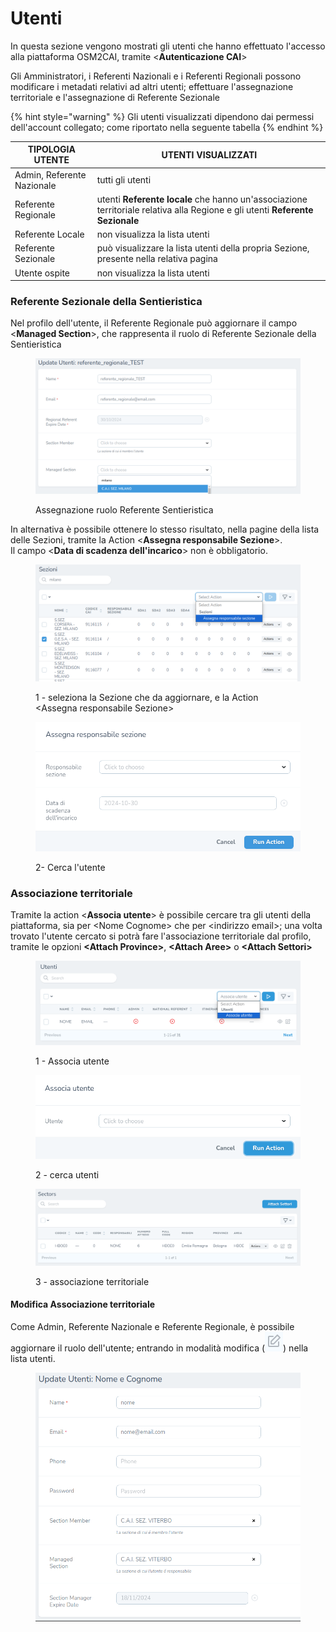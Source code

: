 # Utenti

In questa sezione vengono mostrati gli utenti che hanno effettuato l'accesso alla piattaforma OSM2CAI, tramite <**Autenticazione CAI**>

Gli Amministratori, i Referenti Nazionali e i Referenti Regionali possono modificare i metadati relativi ad altri utenti; effettuare l'assegnazione territoriale e l'assegnazione di Referente Sezionale

{% hint style="warning" %}
Gli utenti visualizzati dipendono dai permessi dell'account collegato; come riportato nella seguente tabella
{% endhint %}

| TIPOLOGIA UTENTE           | UTENTI VISUALIZZATI                                                                                                           |
| -------------------------- | ----------------------------------------------------------------------------------------------------------------------------- |
| Admin, Referente Nazionale | tutti gli utenti                                                                                                              |
| Referente Regionale        | utenti **Referente locale** che hanno un'associazione territoriale relativa alla Regione e gli utenti **Referente Sezionale** |
| Referente Locale           | non visualizza la lista utenti                                                                                                |
| Referente Sezionale        | può visualizzare la lista utenti della propria Sezione, presente nella relativa pagina                                        |
| Utente ospite              | non visualizza la lista utenti                                                                                                |

### Referente Sezionale della Sentieristica

Nel profilo dell'utente, il Referente Regionale può aggiornare il campo <**Managed Section**>, che rappresenta il ruolo di Referente Sezionale della Sentieristica

<figure><img src="../../.gitbook/assets/image (122).png" alt=""><figcaption><p>Assegnazione ruolo Referente Sentieristica</p></figcaption></figure>

In alternativa è possibile ottenere lo stesso risultato, nella pagine della lista delle Sezioni, tramite la Action <**Assegna responsabile Sezione**>.\
Il campo <**Data di scadenza dell'incarico**> non è obbligatorio.

<figure><img src="../../.gitbook/assets/image (123).png" alt=""><figcaption><p>1 - seleziona la Sezione che da aggiornare, e la Action &#x3C;Assegna responsabile Sezione></p></figcaption></figure>

<figure><img src="../../.gitbook/assets/image (124).png" alt=""><figcaption><p>2- Cerca l'utente</p></figcaption></figure>

### Associazione territoriale

Tramite la action <**Associa utente**> è possibile cercare tra gli utenti della piattaforma, sia per \<Nome Cognome> che per \<indirizzo email>; una volta trovato l'utente cercato si potrà fare l'associazione territoriale dal profilo, tramite le opzioni **\<Attach Province>**, **\<Attach Aree>** o **\<Attach Settori>**

<figure><img src="../../.gitbook/assets/image (26).png" alt=""><figcaption><p>1 - Associa utente</p></figcaption></figure>

<figure><img src="../../.gitbook/assets/image (4) (1).png" alt=""><figcaption><p>2 - cerca utenti</p></figcaption></figure>

<figure><img src="../../.gitbook/assets/image (28).png" alt=""><figcaption><p>3 - associazione territoriale</p></figcaption></figure>

#### Modifica Associazione territoriale

Come Admin, Referente Nazionale e Referente Regionale, è possibile aggiornare il ruolo dell'utente; entrando in modalità modifica (![](<../../.gitbook/assets/image (138).png>))  nella lista utenti.

<figure><img src="../../.gitbook/assets/image (137).png" alt=""><figcaption></figcaption></figure>
